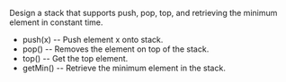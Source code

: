 
Design a stack that supports push, pop, top, and retrieving the minimum element in constant time.

   * push(x) -- Push element x onto stack.
   * pop() -- Removes the element on top of the stack.
   * top() -- Get the top element.
   * getMin() -- Retrieve the minimum element in the stack.

